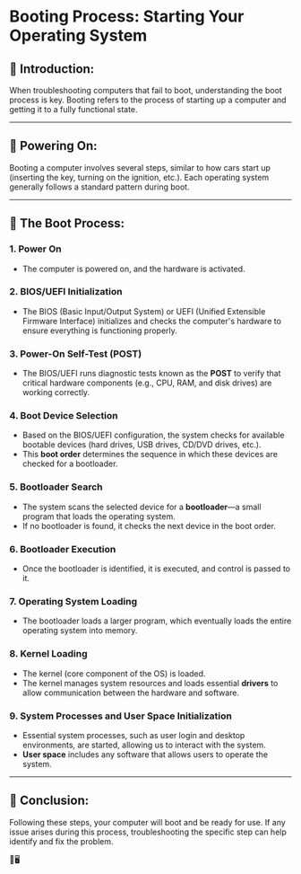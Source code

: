 # Booting Process: Starting Your Operating System

## 🚀 Introduction:
When troubleshooting computers that fail to boot, understanding the boot process is key. Booting refers to the process of starting up a computer and getting it to a fully functional state.

---

## 🔌 Powering On:
Booting a computer involves several steps, similar to how cars start up (inserting the key, turning on the ignition, etc.). Each operating system generally follows a standard pattern during boot.

---

## 🔢 The Boot Process:

### 1. **Power On**  
   - The computer is powered on, and the hardware is activated.

### 2. **BIOS/UEFI Initialization**  
   - The BIOS (Basic Input/Output System) or UEFI (Unified Extensible Firmware Interface) initializes and checks the computer's hardware to ensure everything is functioning properly.

### 3. **Power-On Self-Test (POST)**  
   - The BIOS/UEFI runs diagnostic tests known as the **POST** to verify that critical hardware components (e.g., CPU, RAM, and disk drives) are working correctly.

### 4. **Boot Device Selection**  
   - Based on the BIOS/UEFI configuration, the system checks for available bootable devices (hard drives, USB drives, CD/DVD drives, etc.).  
   - This **boot order** determines the sequence in which these devices are checked for a bootloader.

### 5. **Bootloader Search**  
   - The system scans the selected device for a **bootloader**—a small program that loads the operating system.  
   - If no bootloader is found, it checks the next device in the boot order.

### 6. **Bootloader Execution**  
   - Once the bootloader is identified, it is executed, and control is passed to it.

### 7. **Operating System Loading**  
   - The bootloader loads a larger program, which eventually loads the entire operating system into memory.

### 8. **Kernel Loading**  
   - The kernel (core component of the OS) is loaded.  
   - The kernel manages system resources and loads essential **drivers** to allow communication between the hardware and software.

### 9. **System Processes and User Space Initialization**  
   - Essential system processes, such as user login and desktop environments, are started, allowing us to interact with the system.  
   - **User space** includes any software that allows users to operate the system.

---

## 🎉 Conclusion:
Following these steps, your computer will boot and be ready for use. If any issue arises during this process, troubleshooting the specific step can help identify and fix the problem.

👢🖥️
